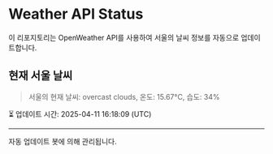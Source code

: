 
# Weather API Status

이 리포지토리는 OpenWeather API를 사용하여 서울의 날씨 정보를 자동으로 업데이트합니다.

## 현재 서울 날씨
> 서울의 현재 날씨: overcast clouds, 온도: 15.67°C, 습도: 34%

⏳ 업데이트 시간: 2025-04-11 16:18:09 (UTC)

---
자동 업데이트 봇에 의해 관리됩니다.
